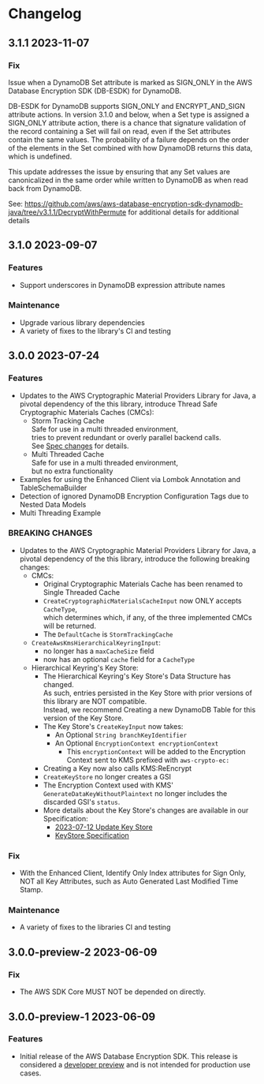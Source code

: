# Changelog

## 3.1.1 2023-11-07

### Fix

Issue when a DynamoDB Set attribute is marked as SIGN_ONLY in the AWS Database Encryption SDK (DB-ESDK) for DynamoDB.

DB-ESDK for DynamoDB supports SIGN_ONLY and ENCRYPT_AND_SIGN attribute actions. In version 3.1.0 and below, when a Set type is assigned a SIGN_ONLY attribute action, there is a chance that signature validation of the record containing a Set will fail on read, even if the Set attributes contain the same values. The probability of a failure depends on the order of the elements in the Set combined with how DynamoDB returns this data, which is undefined.

This update addresses the issue by ensuring that any Set values are canonicalized in the same order while written to DynamoDB as when read back from DynamoDB.

See: https://github.com/aws/aws-database-encryption-sdk-dynamodb-java/tree/v3.1.1/DecryptWithPermute for additional details for additional details


## 3.1.0 2023-09-07

### Features
- Support underscores in DynamoDB expression attribute names

### Maintenance
- Upgrade various library dependencies
- A variety of fixes to the library's CI and testing

## 3.0.0 2023-07-24

### Features
- Updates to the AWS Cryptographic Material Providers Library for Java,
  a pivotal dependency of the this library,
  introduce Thread Safe Cryptographic Materials Caches (CMCs):
  - Storm Tracking Cache  
    Safe for use in a multi threaded environment,  
    tries to prevent redundant or overly parallel backend calls.  
    See [Spec changes](https://github.com/awslabs/aws-encryption-sdk-specification/blob/ce9a4062124edc5085c66a4f10742e15aa039b34/changes/2023-06-19_thread_safe_cache/change.md) for details.  
  - Multi Threaded Cache  
    Safe for use in a multi threaded environment,  
    but no extra functionality
- Examples for using the Enhanced Client via Lombok Annotation and TableSchemaBuilder
- Detection of ignored DynamoDB Encryption Configuration Tags due to Nested Data Models
- Multi Threading Example

### BREAKING CHANGES
- Updates to the AWS Cryptographic Material Providers Library for Java,
  a pivotal dependency of the this library,
  introduce the following breaking changes:
  - CMCs:  
    - Original Cryptographic Materials Cache has been renamed to Single Threaded Cache  
    - `CreateCryptographicMaterialsCacheInput` now ONLY accepts `CacheType`,  
    which determines which, if any, of the three implemented CMCs will be returned.  
    - The `DefaultCache` is `StormTrackingCache`  
  - `CreateAwsKmsHierarchicalKeyringInput`:  
    - no longer has a `maxCacheSize` field   
    - now has an optional `cache` field for a `CacheType`  
  - Hierarchical Keyring's Key Store:  
    - The Hierarchical Keyring's Key Store's Data Structure has changed.  
      As such, entries persisted in the Key Store with prior versions of this library are NOT compatible.  
      Instead, we recommend Creating a new DynamoDB Table for this version of the Key Store.  
    - The Key Store's `CreateKeyInput` now takes:  
      - An Optional `String branchKeyIdentifier`  
      - An Optional `EncryptionContext encryptionContext`  
        - This `encryptionContext` will be added to the Encryption Context sent to KMS prefixed with `aws-crypto-ec:`  
    - Creating a Key now also calls KMS:ReEncrypt  
    - `CreateKeyStore` no longer creates a GSI  
    - The Encryption Context used with KMS' `GenerateDataKeyWithoutPlaintext` no longer includes the discarded GSI's `status`.  
    - More details about the Key Store's changes are available in our Specification:  
      - [2023-07-12 Update Key Store](https://github.com/awslabs/aws-encryption-sdk-specification/tree/master/changes/2023_7_12_update-keystore-structure)
      - [KeyStore Specification](https://github.com/awslabs/aws-encryption-sdk-specification/blob/master/framework/branch-key-store.md)
        
### Fix
- With the Enhanced Client, Identify Only Index attributes for Sign Only,
  NOT all Key Attributes, such as Auto Generated Last Modified Time Stamp.

### Maintenance
- A variety of fixes to the libraries CI and testing

## 3.0.0-preview-2 2023-06-09

### Fix
- The AWS SDK Core MUST NOT be depended on directly.

## 3.0.0-preview-1 2023-06-09

### Features
- Initial release of the AWS Database Encryption SDK.
  This release is considered a [developer preview](https://docs.aws.amazon.com/sdkref/latest/guide/maint-policy.html#version-life-cycle)
  and is not intended for production use cases.
